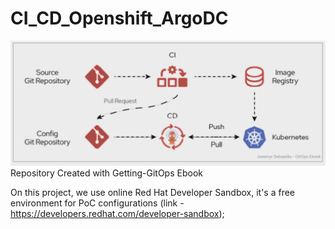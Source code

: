 # CI_CD_Openshift_ArgoDC
<img src="https://github.com/Josemyr1993/CI_CD_Openshift_ArgoDC/blob/main/Animation.gif" heigh="500" width="700">
Repository Created with Getting-GitOps Ebook

On this project, we use online Red Hat Developer Sandbox, it's a free environment for PoC configurations  (link - https://developers.redhat.com/developer-sandbox);






